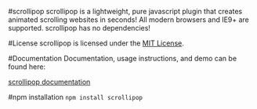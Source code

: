 #scrollipop
scrollipop is a lightweight, pure javascript plugin that creates animated scrolling websites in seconds!
All modern browsers and IE9+ are supported. scrollipop has no dependencies!   
    
    

#License
scrollipop is licensed under the [MIT License](https://opensource.org/licenses/MIT).    
    
    

#Documentation
Documentation, usage instructions, and demo can be found here:    

[scrollipop documentation](https://ligipop.github.io/scrollipop/)    
    
    
#npm installation
`npm install scrollipop`
